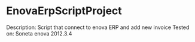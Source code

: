 # EnovaErpScriptProject

 Description: Script that connect to enova ERP and add new invoice
 Tested on: Soneta enova 2012.3.4
